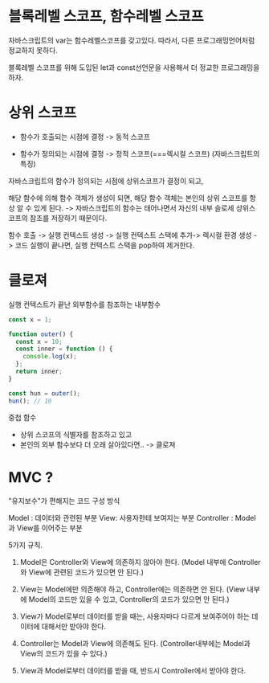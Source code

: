 # 블록레벨 스코프, 함수레벨 스코프

자바스크립트의 var는 함수레벨스코프를 갖고있다. 따라서, 다른 프로그래밍언어처럼 정교하지 못하다.

블록레벨 스코프를 위해 도입된 let과 const선언문을 사용해서 더 정교한 프로그래밍을 하자.

# 상위 스코프

- 함수가 호출되는 시점에 결정
  -> 동적 스코프

- 함수가 정의되는 시점에 결정
  -> 정적 스코프(===렉시컬 스코프)
  (자바스크립트의 특징)

자바스크립트의 함수가 정의되는 시점에 상위스코프가 결정이 되고,

해당 함수에 의해 함수 객체가 생성이 되면, 해당 함수 객체는 본인의 상위 스코프를 항상 알 수 있게 된다.
-> 자바스크립트의 함수는 태어나면서 자신의 내부 슬로세 상위스코프의 참조를 저장하기 때문이다.

함수 호출 -> 실행 컨텍스트 생성 -> 실행 컨텍스트 스택에 추가-> 렉시컬 환경 생성 -> 코드 실행이 끝나면, 실행 컨텍스트 스택을 pop하여 제거한다.

# 클로져

실행 컨텍스트가 끝난 외부함수를 참조하는 내부함수

```jsx
const x = 1;

function outer() {
  const x = 10;
  const inner = function () {
    console.log(x);
  };
  return inner;
}

const hun = outer();
hun(); // 10
```

중첩 함수

- 상위 스코프의 식별자를 참조하고 있고
- 본인의 외부 함수보다 더 오래 살아있다면..
  -> 클로져

# MVC ?

"유지보수"가 편해지는 코드 구성 방식

Model : 데이터와 관련된 부분
View: 사용자한테 보여지는 부분
Controller : Model과 View를 이어주는 부분

5가지 규칙.

1. Model은 Controller와 View에 의존하지 않아야 한다.
   (Model 내부에 Controller와 View에 관련된 코드가 있으면 안 된다.)

2. View는 Model에만 의존해야 하고, Controller에는 의존하면 안 된다.
   (View 내부에 Model의 코드만 있을 수 있고, Controller의 코드가 있으면 안 된다.)

3. View가 Model로부터 데이터를 받을 때는, 사용자마다 다르게 보여주어야 하는 데이터에 대해서만 받아야 한다.

4. Controller는 Model과 View에 의존해도 된다.
   (Controller내부에는 Model과 View의 코드가 있을 수 있다.)

5. View과 Model로부터 데이터를 받을 때, 반드시 Controller에서 받아야 한다.

